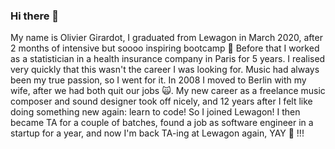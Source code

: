 ### Hi there 👋

<!--
**OGsoundFX/OGsoundFX** is a ✨ _special_ ✨ repository because its `README.md` (this file) appears on your GitHub profile.

Here are some ideas to get you started:

- 🔭 I’m currently working on ...
- 🌱 I’m currently learning ...
- 👯 I’m looking to collaborate on ...
- 🤔 I’m looking for help with ...
- 💬 Ask me about ...
- 📫 How to reach me: ...
- 😄 Pronouns: ...
- ⚡ Fun fact: ...
-->

My name is Olivier Girardot, I graduated from Lewagon in March 2020, after 2 months of intensive but soooo inspiring bootcamp 🚀 Before that I worked as a statistician in a health insurance company in Paris for 5 years. I realised very quickly that this wasn't the career I was looking for. Music had always been my true passion, so I went for it. In 2008 I moved to Berlin with my wife, after we had both quit our jobs 🙀. My new career as a freelance music composer and sound designer took off nicely, and 12 years after I felt like doing something new again: learn to code! So I joined Lewagon! I then became TA for a couple of batches, found a job as software engineer in a startup for a year, and now I'm back TA-ing at Lewagon again, YAY 🎉 !!!

